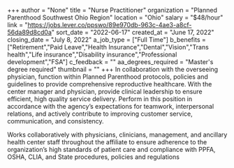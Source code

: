 +++
author = "None"
title = "Nurse Practitioner"
organization = "Planned Parenthood Southwest Ohio Region"
location = "Ohio"
salary = "$48/hour"
link = "https://jobs.lever.co/ppswo/89e970db-963c-4ae3-a8cf-56da89d8cd0a"
sort_date = "2022-06-17"
created_at = "June 17, 2022"
closing_date = "July 8, 2022"
a_job_type = ["Full Time"]
b_benefits = ["Retirement","Paid Leave","Health Insurance","Dental","Vision","Trans health","Life insurance","Disability insurance","Professional development","FSA"]
c_feedback = ""
aa_degrees_required = "Master's degree required"
thumbnail = ""
+++
In collaboration with the overseeing physician, function within Planned Parenthood protocols, policies and guidelines to provide comprehensive reproductive healthcare.  With the center manager and physician, provide clinical leadership to ensure efficient, high quality service delivery.  Perform in this position in accordance with the agency’s expectations for teamwork, interpersonal relations, and actively contribute to improving customer service, communication, and consistency.
 
Works collaboratively with physicians, clinicians, management, and ancillary health center staff throughout the affiliate to ensure adherence to the organization’s high standards of patient care and compliance with PPFA, OSHA, CLIA, and State procedures, policies and regulations  